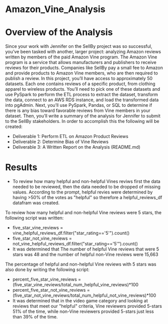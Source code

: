 # Amazon_Vine_Analysis

# Overview of the Analysis

Since your work with Jennifer on the SellBy project was so successful, you’ve been tasked with another, larger project: analyzing Amazon reviews written by members of the paid Amazon Vine program. The Amazon Vine program is a service that allows manufacturers and publishers to receive reviews for their products. Companies like SellBy pay a small fee to Amazon and provide products to Amazon Vine members, who are then required to publish a review. 
In this project, you’ll have access to approximately 50 datasets. Each one contains reviews of a specific product, from clothing apparel to wireless products. You’ll need to pick one of these datasets and use PySpark to perform the ETL process to extract the dataset, transform the data, connect to an AWS RDS instance, and load the transformed data into pgAdmin. Next, you’ll use PySpark, Pandas, or SQL to determine if there is any bias toward favorable reviews from Vine members in your dataset. Then, you’ll write a summary of the analysis for Jennifer to submit to the SellBy stakeholders.
In order to accomplish this the following will be created:
  * Deliverable 1: Perform ETL on Amazon Product Reviews
  * Deliverable 2: Determine Bias of Vine Reviews
  * Deliverable 3: A Written Report on the Analysis (README.md)


# Results

 * To review how many helpful and non-helpful Vines reviws first the data needed to be reviewed, then the data needed to be dropped of missing values. According to the prompt, helpful revies were determined by having >50% of the votes as "helpful" so therefore a helpful_reviews_df datafram was created. 

To review how many helpful and non-helpful Vine reviews were 5 stars, the following script was written:
 * five_star_vine_reviews = vine_helpful_reviews_df.filter("star_rating=='5'").count()
 * five_star_not_vine_reviews = not_vine_helpful_reviews_df.filter("star_rating=='5'").count()
 * It was determined that The number of helpful Vine reviews that were 5 stars was 48 and the number of helpful non-Vine reviews were 15,663

The percentage of helpful and non-helpful Vine reviews with 5 stars was also done by writing the following script: 
 * percent_five_star_vine_reviews = (five_star_vine_reviews/total_num_helpful_vine_reviews)*100
 * percent_five_star_not_vine_reviews = (five_star_not_vine_reviews/total_num_helpful_not_vine_reviews)*100
 * It was determined that in the video game category and looking at reviews that meet our "helpful" criteria, Vine reviewers provided 5-stars 51% of the time, while non-Vine reviewers provided 5-stars just less than 39% of the time.
